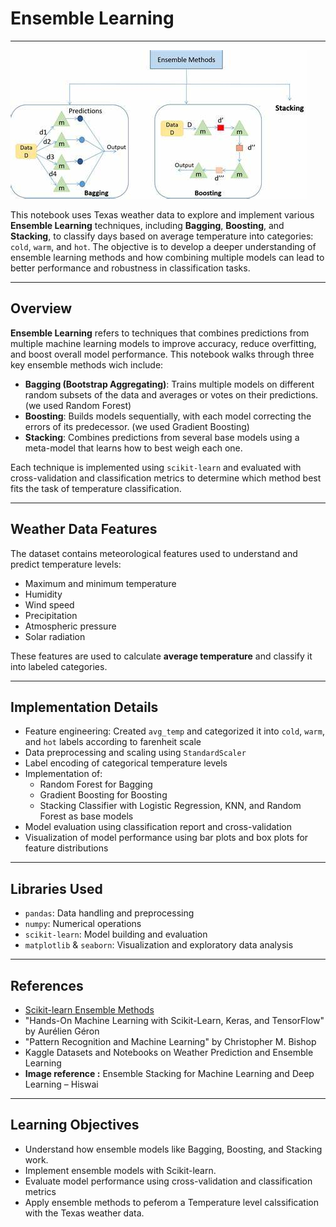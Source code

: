 # **Ensemble Learning**  
___  

![alt text](../../imgs/ensemble-learning.jpeg)  

This notebook uses Texas weather data to explore and implement various **Ensemble Learning** techniques, including **Bagging**, **Boosting**, and **Stacking**, to classify days based on average temperature into categories: `cold`, `warm`, and `hot`. The objective is to develop a deeper understanding of ensemble learning methods and how combining multiple models can lead to better performance and robustness in classification tasks.

---

## **Overview** 

 
**Ensemble Learning** refers to techniques that combines predictions from multiple machine learning models to improve accuracy, reduce overfitting, and boost overall model performance. This notebook walks through three key ensemble methods wich include:

- **Bagging (Bootstrap Aggregating)**: Trains multiple models on different random subsets of the data and averages or votes on their predictions. (we used Random Forest)
- **Boosting**: Builds models sequentially, with each model correcting the errors of its predecessor. (we used Gradient Boosting)
- **Stacking**: Combines predictions from several base models using a meta-model that learns how to best weigh each one.

Each technique is implemented using `scikit-learn` and evaluated with cross-validation and classification metrics to determine which method best fits the task of temperature classification.

---

## **Weather Data Features**  


The dataset contains meteorological features used to understand and predict temperature levels:

- Maximum and minimum temperature  
- Humidity  
- Wind speed  
- Precipitation  
- Atmospheric pressure  
- Solar radiation  

These features are used to calculate **average temperature** and classify it into labeled categories.

---

## **Implementation Details**  


- Feature engineering: Created `avg_temp` and categorized it into `cold`, `warm`, and `hot` labels  according to farenheit scale
- Data preprocessing and scaling using `StandardScaler`  
- Label encoding of categorical temperature levels  
- Implementation of:
  - Random Forest for Bagging  
  - Gradient Boosting for Boosting  
  - Stacking Classifier with Logistic Regression, KNN, and Random Forest as base models  
- Model evaluation using classification report and cross-validation  
- Visualization of model performance using bar plots and box plots for feature distributions  

---

## **Libraries Used**  


- `pandas`: Data handling and preprocessing  
- `numpy`: Numerical operations  
- `scikit-learn`: Model building and evaluation  
- `matplotlib` & `seaborn`: Visualization and exploratory data analysis  

---

## **References**  


- [Scikit-learn Ensemble Methods](https://scikit-learn.org/stable/modules/ensemble.html)  
- "Hands-On Machine Learning with Scikit-Learn, Keras, and TensorFlow" by Aurélien Géron  
- "Pattern Recognition and Machine Learning" by Christopher M. Bishop  
- Kaggle Datasets and Notebooks on Weather Prediction and Ensemble Learning
- **Image reference :** Ensemble Stacking for Machine Learning and Deep Learning – Hiswai  

---

## **Learning Objectives**  


- Understand how ensemble models like Bagging, Boosting, and Stacking work.    
- Implement ensemble models with Scikit-learn.  
- Evaluate model performance using cross-validation and classification metrics  
- Apply ensemble methods to peferom a Temperature level calssification  with the Texas weather data.

